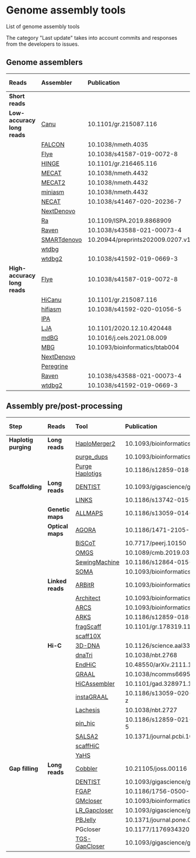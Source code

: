 # Genome assembly tools
List of genome assembly tools

The category "Last update" takes into account commits and responses from the developers to issues.

## Genome assemblers
 
| Reads                        | Assembler                                                | Publication                      | Last update |
|:-----------------------------|:---------------------------------------------------------|:---------------------------------|:-----|
| __Short reads__              |                                                          |                                  |      | 
| __Low-accuracy long reads__  | [Canu](https://github.com/marbl/canu)                    | 10.1101/gr.215087.116            | 2021 |
|                              | [FALCON](https://github.com/PacificBiosciences/FALCON)   | 10.1038/nmeth.4035               | 2021 |
|                              | [Flye](https://github.com/fenderglass/Flye)              | 10.1038/s41587-019-0072-8        | 2022 |
|                              | [HINGE](https://github.com/HingeAssembler/HINGE)         | 10.1101/gr.216465.116            | 2021 |
|                              | [MECAT](https://github.com/xiaochuanle/MECAT)            | 10.1038/nmeth.4432               | 2019 |
|                              | [MECAT2](https://github.com/xiaochuanle/MECAT2)          | 10.1038/nmeth.4432               | 2020 |
|                              | [miniasm](https://github.com/lh3/miniasm)                | 10.1038/nmeth.4432               | 2020 |
|                              | [NECAT](https://github.com/xiaochuanle/NECAT)            | 10.1038/s41467-020-20236-7       | 2021 |
|                              | [NextDenovo](https://github.com/Nextomics/NextDenovo)    |                                  | 2022 |
|                              | [Ra](https://github.com/lbcb-sci/ra)                     | 10.1109/ISPA.2019.8868909        | 2020 |
|                              | [Raven](https://github.com/lbcb-sci/raven)               | 10.1038/s43588-021-00073-4       | 2021 |
|                              | [SMARTdenovo](https://github.com/ruanjue/smartdenovo)    | 10.20944/preprints202009.0207.v1 | 2021 |
|                              | [wtdbg](https://github.com/ruanjue/wtdbg)                |                                  | 2021 |
|                              | [wtdbg2](https://github.com/ruanjue/wtdbg2)              | 10.1038/s41592-019-0669-3        | 2021 |
| __High-accuracy long reads__ | [Flye](https://github.com/fenderglass/Flye)              | 10.1038/s41587-019-0072-8        | 2022 |
|                              | [HiCanu](https://github.com/marbl/canu)                  | 10.1101/gr.215087.116            | 2021 |
|                              | [hifiasm](https://github.com/chhylp123/hifiasm)          | 10.1038/s41592-020-01056-5       | 2022 |
|                              | [IPA](https://github.com/PacificBiosciences/pbipa)       |                                  | 2021 |
|                              | [LJA](https://github.com/AntonBankevich/LJA)             | 10.1101/2020.12.10.420448        | 2021 |
|                              | [mdBG](https://github.com/ekimb/rust-mdbg/)              | 10.1016/j.cels.2021.08.009       | 2021 |
|                              | [MBG](https://github.com/maickrau/MBG)                   | 10.1093/bioinformatics/btab004   | 2021 |
|                              | [NextDenovo](https://github.com/Nextomics/NextDenovo)    |                                  | 2022 |
|                              | [Peregrine](https://github.com/cschin/Peregrine)         |                                  | 2021 |
|                              | [Raven](https://github.com/lbcb-sci/raven)               | 10.1038/s43588-021-00073-4       | 2021 |
|                              | [wtdbg2](https://github.com/ruanjue/wtdbg2)              | 10.1038/s41592-019-0669-3        | 2021 |

## Assembly pre/post-processing

| Step               | Reads           | Tool                                                               | Publication                     | Last update |
|:-------------------|:----------------|:-------------------------------------------------------------------|:--------------------------------|:------------|
|__Haplotig purging__| __Long reads__  | [HaploMerger2](https://github.com/mapleforest/HaploMerger2)        | 10.1093/bioinformatics/btx220   | 2021        |
|                    |                 | [purge_dups](https://github.com/dfguan/purge_dups)                 | 10.1093/bioinformatics/btaa025  | 2021        |
|                    |                 | [Purge Haplotigs](https://bitbucket.org/mroachawri/purge_haplotigs)| 10.1186/s12859-018-2485-7       | 2022        |
|__Scaffolding__     | __Long reads__  | [DENTIST](https://github.com/a-ludi/dentist)                       | 10.1093/gigascience/giab100     | 2022        |
|                    |                 | [LINKS](https://github.com/bcgsc/LINKS)                            | 10.1186/s13742-015-0076-3       | 2022        |
|                    | __Genetic maps__| [ALLMAPS](https://github.com/tanghaibao/jcvi/wiki/ALLMAPS)         | 10.1186/s13059-014-0573-1       | 2022        |
|                    | __Optical maps__| [AGORA](https://static-content.springer.com/esm/art%3A10.1186%2F1471-2105-13-189/MediaObjects/12859_2012_5306_MOESM3_ESM.zip)| 10.1186/1471-2105-13-189 | 2012        |
|                    |                 | [BiSCoT](https://github.com/institut-de-genomique/biscot)          | 10.7717/peerj.10150             | 2021        |
|                    |                 | [OMGS](https://github.com/ucrbioinfo/OMGS)                         | 10.1089/cmb.2019.0310           | 2021        |
|                    |                 | [SewingMachine](https://github.com/i5K-KINBRE-script-share/Irys-scaffolding/blob/master/KSU_bioinfo_lab/stitch/sewing_machine_LAB.md) | 10.1186/s12864-015-1911-8 | 2015        |
|                    |                 | [SOMA](ftp://ftp.cbcb.umd.edu/pub/software/soma)                   | 10.1093/bioinformatics/btn102   | 2008        |
|                    | __Linked reads__| [ARBitR](https://github.com/markhilt/ARBitR)                       | 10.1093/bioinformatics/btaa975  | 2021        |
|                    |                 | [Architect](https://github.com/kuleshov/architect)                 | 10.1093/bioinformatics/btw267   | 2016        |
|                    |                 | [ARCS](https://github.com/bcgsc/ARCS/)                             | 10.1093/bioinformatics/btx675   | 2022        |
|                    |                 | [ARKS](https://github.com/bcgsc/arks)                              | 10.1186/s12859-018-2243-x       | 2019        |
|                    |                 | [fragScaff](https://github.com/adeylab/fragScaff)                  | 10.1101/gr.178319.114           | 2018        |
|                    |                 | [scaff10X](https://github.com/wtsi-hpag/Scaff10X)                  |                                 | 2022        |
|                    | __Hi-C__        | [3D-DNA](https://github.com/aidenlab/3d-dna)                       | 10.1126/science.aal3327         | 2021        |
|                    |                 | [dnaTri](https://github.com/NoamKaplan/dna-triangulation)          | 10.1038/nbt.2768                | 2016        |
|                    |                 | [EndHiC](https://github.com/fanagislab/EndHiC)                     | 10.48550/arXiv.2111.15411       | 2022        |
|                    |                 | [GRAAL](https://github.com/koszullab/GRAAL)                        | 10.1038/ncomms6695              | 2018        |
|                    |                 | [HiCAssembler](https://github.com/maxplanck-ie/HiCAssembler)       | 10.1101/gad.328971.119          | 2019        |
|                    |                 | [instaGRAAL](https://github.com/koszullab/instaGRAAL)              | 10.1186/s13059-020-02041-z      | 2022        |
|                    |                 | [Lachesis](https://github.com/shendurelab/LACHESIS)                | 10.1038/nbt.2727                | 2017        |
|                    |                 | [pin_hic](https://github.com/dfguan/pin_hic)                       | 10.1186/s12859-021-04453-5      | 2021        |
|                    |                 | [SALSA2](https://github.com/marbl/SALSA)                           | 10.1371/journal.pcbi.1007273    | 2021        |
|                    |                 | [scaffHiC](https://github.com/wtsi-hpag/scaffHiC)                  |                                 | 2020        |
|                    |                 | [YaHS](https://github.com/c-zhou/yahs)                             |                                 | 2022        |
|__Gap filling__     | __Long reads__  | [Cobbler](https://github.com/bcgsc/RAILS)                          | 10.21105/joss.00116             | 2021        |
|                    |                 | [DENTIST](https://github.com/a-ludi/dentist)                       | 10.1093/gigascience/giab100     | 2022        |
|                    |                 | [FGAP](https://github.com/pirovc/fgap)                             | 10.1186/1756-0500-7-371         | 2021        |
|                    |                 | [GMcloser](https://sourceforge.net/projects/gmcloser/)             | 10.1093/bioinformatics/btv465   | 2018        |
|                    |                 | [LR_Gapcloser](https://github.com/CAFS-bioinformatics/LR_Gapcloser)| 10.1093/gigascience/giy157      | 2018        |
|                    |                 | [PBJelly](https://sourceforge.net/projects/pb-jelly/)              | 10.1371/journal.pone.0047768    | 2017        |
|                    |                 | PGcloser                                                           | 10.1177/1176934320913859        | 2020        |
|                    |                 | [TGS-GapCloser](https://github.com/BGI-Qingdao/TGS-GapCloser)      | 10.1093/gigascience/giaa094     | 2022        |
